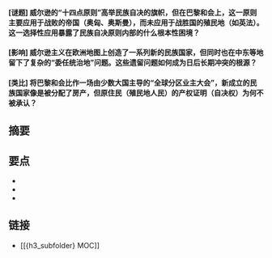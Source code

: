 #### [谜题] 威尔逊的“十四点原则”高举民族自决的旗帜，但在巴黎和会上，这一原则主要应用于战败的帝国（奥匈、奥斯曼），而未应用于战胜国的殖民地（如英法）。这一选择性应用暴露了民族自决原则内部的什么根本性困境？


#### [影响] 威尔逊主义在欧洲地图上创造了一系列新的民族国家，但同时也在中东等地留下了复杂的“委任统治地”问题。这些遗留问题如何成为日后长期冲突的根源？


#### [类比] 将巴黎和会比作一场由少数大国主导的“全球分区业主大会”，新成立的民族国家像是被分配了房产，但原住民（殖民地人民）的产权证明（自决权）为何不被承认？


## 摘要


## 要点

- 
- 
- 

## 链接

- [[{h3_subfolder} MOC]]
